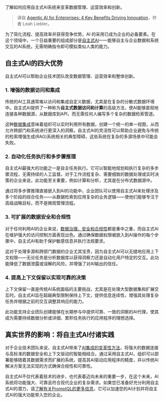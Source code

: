
<!--
title: 企业级主动式人工智能：推动创新的4大关键优势
cover: https://cdn.thenewstack.io/media/2024/12/3d3080fd-agentic-ai-4-keys.jpg
-->

了解如何应用自主式AI系统来变革数据管理、运营效率和创新。

> 译自 [Agentic AI for Enterprises: 4 Key Benefits Driving Innovation](https://thenewstack.io/agentic-ai-for-enterprises-4-key-benefits-driving-innovation/)，作者 Leah Liebler。

为了简化流程、提高效率并获得竞争优势，AI 的采用已成为企业的必备要素。在这个领域中，一个日益重要的组成部分是[自主式AI](https://thenewstack.io/agentic-ai-tools-for-building-and-managing-agentic-systems/)——能够自主与企业数据和系统交互的AI系统，无需明确指令即可模拟类似人类的能力。

## 自主式AI的四大优势

自主式AI可以帮助企业技术团队改变数据管理、运营效率和整体创新。

### 1. 增强的数据访问和集成

传统的AI工具通常难以访问和集成自定义数据，尤其是在复杂的分散式数据环境中。自主式AI提供了一种称为**自主式数据访问和计算**的高级方法，使AI能够直观地连接各种数据源，从数据库到API，而无需任何人编写多个复杂的数据检索管道。

这种[数据集成](https://thenewstack.io/solving-api-integration-and-aggregation-with-supergraph)意味着组织可以实时利用所有数据，创建一个统一的单一视图，从而允许跨部门和系统进行更深入的洞察。自主式AI的灵活性可以帮助企业避免与传统的检索增强生成(RAG)系统相关的典型障碍，这些系统在复杂的多源场景中可能会失败。

### 2. 自动化任务执行和多步骤推理

自主式AI最强大的功能之一是自主任务执行。它可以智能地规划和执行复杂的多步骤流程，无需持续的人工监督。对于工作流程复杂、需要细致的数据处理或实时决策的企业来说，此功能至关重要，例如计算和分析，尤其是在分布式数据源中。

通过将多步骤推理直接嵌入到AI的功能中，企业团队可以使用自主式AI来处理涉及多个阶段的综合任务——从数据检索到应用复杂的业务逻辑——使他们能够专注于高级战略目标，而不是微观管理流程。

### 3. 可扩展的数据安全和合规性

对于任何利用AI的企业来说，[数据治理、安全和合规性](https://thenewstack.io/make-data-governance-automation-suck-less-with-a-supergraph)都是重中之重，而自主式AI在维护强大的访问控制方面表现出色。通过确保数据权限被嵌入到AI操作的每个步骤中，自主式AI有助于保护敏感信息并执行法规要求。

这对于处理多源和跨部门数据的企业尤其宝贵，因为自主式AI可以无缝地应用上下文权限——无论任务是分析数据库以获得洞察力还是自动化用户特定的交互。此功能降低了数据泄露或误解的风险，并增强了对AI输出的信任。

### 4. 提高上下文保留以实现可靠的决策

上下文保留一直是传统AI系统面临的主要挑战，尤其是在处理大型数据集和扩展交互时。自主式AI旨在超越典型限制保持上下文，提供信息连续性，增强其处理复杂任务并根据之前的交互调整其响应的能力。

此功能支持企业团队创建能够在长期参与中提供可靠、一致的洞察的AI代理，使其成为需要持续数据分析或详细、累积任务执行的应用程序的理想选择。

## 真实世界的影响：将自主式AI付诸实践

对于企业技术团队来说，自主式AI带来了[AI集成的变革性方法](https://thenewstack.io/ai-agents-a-comprehensive-introduction-for-developers/)，将强大的数据连接与高标准的数据安全和上下文驱动的智能相结合。通过采用自主式AI，组织可以部署能够随着其数据需求而扩展的系统，提高其AI驱动应用程序的精度，并以传统AI解决方案无法实现的方式确保合规性和可靠性。

自主式AI不仅代表着技术的进步，也代表着迈向未来的重要一步，在这个未来，AI系统将功能强大、可靠且符合现代企业的复杂需求。如果您已准备好充分利用自主式AI的潜力，请[了解有关PromptQL的更多信息](https://promptql.hasura.io/)，它可以加速您的AI计划并将自主式AI的强大功能带入您的企业。

